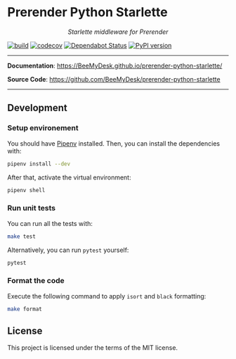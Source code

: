 # Prerender Python Starlette

<p align="center">
    <em>Starlette middleware for Prerender</em>
</p>

[![build](https://github.com/BeeMyDesk/prerender-python-starlette/workflows/Build/badge.svg)](https://github.com/BeeMyDesk/prerender-python-starlette/actions)
[![codecov](https://codecov.io/gh/BeeMyDesk/prerender-python-starlette/branch/master/graph/badge.svg)](https://codecov.io/gh/BeeMyDesk/prerender-python-starlette)
[![Dependabot Status](https://api.dependabot.com/badges/status?host=github&repo=BeeMyDesk/prerender-python-starlette)](https://dependabot.com)
[![PyPI version](https://badge.fury.io/py/prerender-python-starlette.svg)](https://badge.fury.io/py/prerender-python-starlette)

---

**Documentation**: <a href="https://BeeMyDesk.github.io/prerender-python-starlette/" target="_blank">https://BeeMyDesk.github.io/prerender-python-starlette/</a>

**Source Code**: <a href="https://github.com/BeeMyDesk/prerender-python-starlette" target="_blank">https://github.com/BeeMyDesk/prerender-python-starlette</a>

---

## Development

### Setup environement

You should have [Pipenv](https://pipenv.readthedocs.io/en/latest/) installed. Then, you can install the dependencies with:

```bash
pipenv install --dev
```

After that, activate the virtual environment:

```bash
pipenv shell
```

### Run unit tests

You can run all the tests with:

```bash
make test
```

Alternatively, you can run `pytest` yourself:

```bash
pytest
```

### Format the code

Execute the following command to apply `isort` and `black` formatting:

```bash
make format
```

## License

This project is licensed under the terms of the MIT license.
